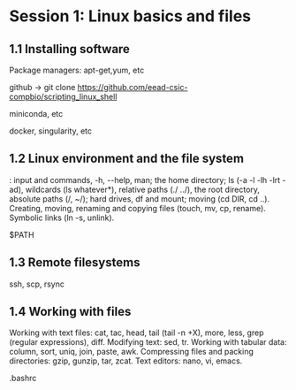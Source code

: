 # Session 1: Linux basics and files

## 1.1 Installing software

Package managers: apt-get,yum, etc

github -> git clone https://github.com/eead-csic-compbio/scripting_linux_shell

miniconda, etc

docker, singularity, etc

## 1.2 Linux environment and the file system

: input and commands, -h, --help, man; the home directory; ls (-a -l -lh -lrt -ad), wildcards (ls whatever*), relative paths (./ ../), the root directory, absolute paths (/, ~/); hard drives, df and mount; moving (cd DIR, cd ..). Creating, moving, renaming and copying files (touch, mv, cp, rename). Symbolic links (ln -s, unlink).

$PATH

## 1.3 Remote filesystems

ssh, scp, rsync


## 1.4 Working with files

Working with text files: cat, tac, head, tail (tail -n +X), more, less, grep (regular expressions), diff. Modifying text: sed, tr. Working with tabular data: column, sort, uniq, join, paste, awk. Compressing files and packing directories: gzip, gunzip, tar, zcat. Text editors: nano, vi, emacs.

.bashrc
